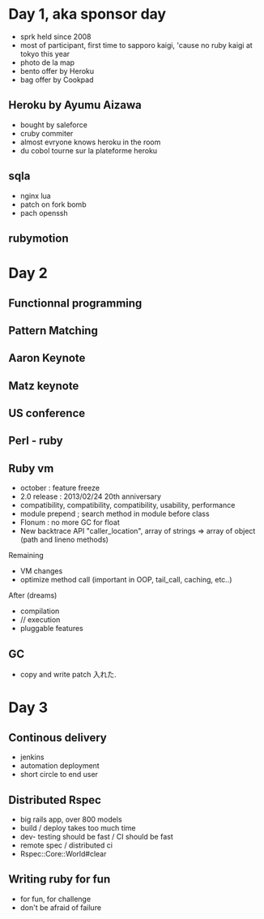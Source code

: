 # Day 1, aka sponsor day

* sprk held since 2008
* most of participant, first time to sapporo kaigi, 'cause no
ruby kaigi at tokyo this year
* photo de la map
* bento offer by Heroku
* bag offer by Cookpad

## Heroku by Ayumu Aizawa

* bought by saleforce
* cruby commiter
* almost evryone knows heroku in the room
* du cobol tourne sur la plateforme heroku


## sqla

* nginx lua
* patch on fork bomb
* pach openssh


## rubymotion

# Day 2

## Functionnal programming

## Pattern Matching

## Aaron Keynote

## Matz keynote

## US conference

## Perl - ruby

## Ruby vm

* october : feature freeze
* 2.0 release : 2013/02/24 20th anniversary
* compatibility, compatibility, compatibility, usability, performance
* module prepend ; search method in module before class
* Flonum : no more GC for float
* New backtrace API "caller_location", array of strings => array of object (path
and lineno methods)

Remaining
* VM changes
* optimize method call (important in OOP, tail_call, caching, etc..)

After (dreams)
* compilation
* // execution
* pluggable features


## GC
* copy and write patch 入れた.

# Day 3

## Continous delivery
* jenkins
* automation deployment
* short circle to end user

## Distributed Rspec
* big rails app, over 800 models
* build / deploy takes too much time
* dev- testing should be fast / CI should be fast
* remote spec / distributed ci
* Rspec::Core::World#clear

## Writing ruby for fun

* for fun, for challenge
* don't be afraid of failure
